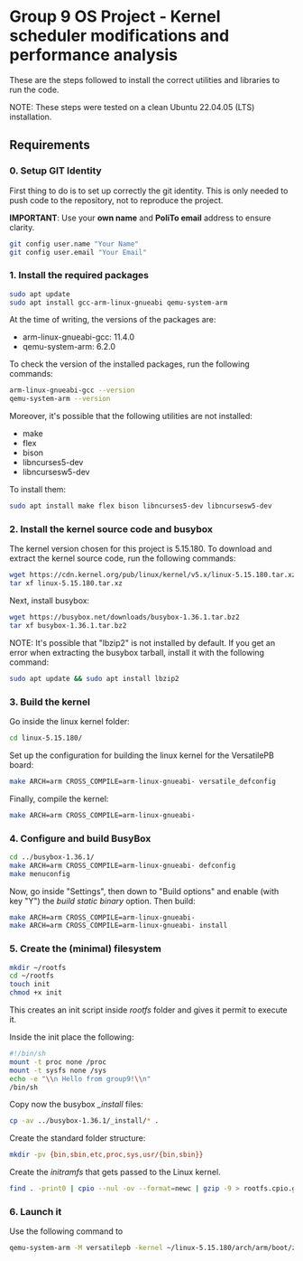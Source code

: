 # Group 9 OS Project - Kernel scheduler modifications and performance analysis

These are the steps followed to install the correct utilities and libraries to run the code.

NOTE: These steps were tested on a clean Ubuntu 22.04.05 (LTS) installation.

## Requirements

### 0. Setup GIT Identity

First thing to do is to set up correctly the git identity. This is only needed to push code to the repository, not to reproduce the project. 

**IMPORTANT**: Use your **own name** and **PoliTo email** address to ensure clarity.

```bash
git config user.name "Your Name"
git config user.email "Your Email"
```

### 1. Install the required packages

```bash
sudo apt update
sudo apt install gcc-arm-linux-gnueabi qemu-system-arm
```

At the time of writing, the versions of the packages are:

- arm-linux-gnueabi-gcc: 11.4.0
- qemu-system-arm: 6.2.0

To check the version of the installed packages, run the following commands:

```bash
arm-linux-gnueabi-gcc --version
qemu-system-arm --version
```

Moreover, it's possible that the following utilities are not installed:

- make
- flex 
- bison 
- libncurses5-dev 
- libncursesw5-dev

To install them:

```bash
sudo apt install make flex bison libncurses5-dev libncursesw5-dev
```

### 2. Install the kernel source code and busybox

The kernel version chosen for this project is 5.15.180. To download and extract the kernel source code, run the following commands:

```bash
wget https://cdn.kernel.org/pub/linux/kernel/v5.x/linux-5.15.180.tar.xz
tar xf linux-5.15.180.tar.xz
```

Next, install busybox:

```bash
wget https://busybox.net/downloads/busybox-1.36.1.tar.bz2
tar xf busybox-1.36.1.tar.bz2
```

NOTE: It's possible that "lbzip2" is not installed by default. If you get an error when extracting the busybox tarball, install it with the following command:

```bash
sudo apt update && sudo apt install lbzip2
```

### 3. Build the kernel 

Go inside the linux kernel folder:

```bash
cd linux-5.15.180/
```

Set up the configuration for building the linux kernel for the VersatilePB board:

```bash
make ARCH=arm CROSS_COMPILE=arm-linux-gnueabi- versatile_defconfig
```

Finally, compile the kernel:

```bash
make ARCH=arm CROSS_COMPILE=arm-linux-gnueabi-
```

### 4. Configure and build BusyBox

```bash
cd ../busybox-1.36.1/
make ARCH=arm CROSS_COMPILE=arm-linux-gnueabi- defconfig
make menuconfig
```

Now, go inside "Settings", then down to "Build options" and enable (with key "Y") the *build static binary* option. Then build:

```bash
make ARCH=arm CROSS_COMPILE=arm-linux-gnueabi-
make ARCH=arm CROSS_COMPILE=arm-linux-gnueabi- install
```

### 5. Create the (minimal) filesystem

```bash
mkdir ~/rootfs
cd ~/rootfs
touch init
chmod +x init
```

This creates an init script inside *rootfs* folder and gives it permit to execute it.

Inside the init place the following:

```bash
#!/bin/sh
mount -t proc none /proc
mount -t sysfs none /sys
echo -e "\\n Hello from group9!\\n"
/bin/sh
```

Copy now the busybox *_install* files:

```bash
cp -av ../busybox-1.36.1/_install/* .
```

Create the standard folder structure:

```bash
mkdir -pv {bin,sbin,etc,proc,sys,usr/{bin,sbin}}
```

Create the *initramfs* that gets passed to the Linux kernel.

```bash
find . -print0 | cpio --nul -ov --format=newc | gzip -9 > rootfs.cpio.gz
```

### 6. Launch it

Use the following command to 

```bash
qemu-system-arm -M versatilepb -kernel ~/linux-5.15.180/arch/arm/boot/zImage -dtb ~/linux-5.15.180/arch/arm/boot/dts/versatile-pb.dtb -initrd ~/rootfs/rootfs.cpio.gz -serial stdio -append "root=/dev/mem console=ttyAMA0" -display none
```